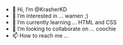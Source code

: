 - 👋 Hi, I’m @KrasherKD
- 👀 I’m interested in ... wamen ;)
- 🌱 I’m currently learning ... HTML and CSS
- 💞️ I’m looking to collaborate on ... coochie 
- 📫 How to reach me ...

<!---
KrasherKD/KrasherKD is a ✨ special ✨ repository because its `README.md` (this file) appears on your GitHub profile.
You can click the Preview link to take a look at your changes.
--->
